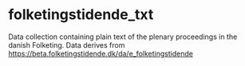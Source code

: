 # folketingstidende_txt
Data collection containing plain text of the plenary proceedings in the danish Folketing. Data derives from https://beta.folketingstidende.dk/da/e_folketingstidende 
